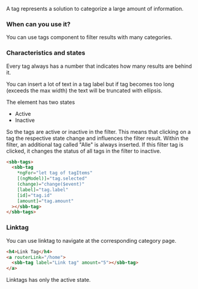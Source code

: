 A tag represents a solution to categorize a large amount of information.

### When can you use it?

You can use tags component to filter results with many categories.

### Characteristics and states

Every tag always has a number that indicates how many results are behind it.

You can insert a lot of text in a tag label but if tag becomes too long (exceeds the max width) the text will be truncated with ellipsis.

The element has two states

- Active
- Inactive

So the tags are active or inactive in the filter. This means that clicking on a tag the respective state change and influences the filter result.
Within the filter, an additional tag called "Alle" is always inserted. If this filter tag is clicked, it changes the status of all tags in the filter to inactive.

```html
<sbb-tags>
  <sbb-tag
    *ngFor="let tag of tagItems"
    [(ngModel)]="tag.selected"
    (change)="change($event)"
    [label]="tag.label"
    [id]="tag.id"
    [amount]="tag.amount"
  ></sbb-tag>
</sbb-tags>
```

### Linktag

You can use linktag to navigate at the corresponding category page.

```html
<h4>Link Tag</h4>
<a routerLink="/home">
  <sbb-tag label="Link tag" amount="5"></sbb-tag>
</a>
```

Linktags has only the active state.
